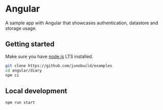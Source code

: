 # Angular

A sample app with Angular that showcases authentication, datastore and storage usage.

## Getting started

Make sure you have [node.js](https://nodejs.org) LTS installed.

```bash
git clone https://github.com/junobuild/examples
cd angular/diary
npm ci
```

## Local development

```
npm run start
```
